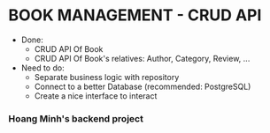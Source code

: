 # BOOK MANAGEMENT - CRUD API

* Done:
  * CRUD API Of Book
  * CRUD API Of Book's relatives: Author, Category, Review, ...
* Need to do:
  * Separate business logic with repository
  * Connect to a better Database (recommended: PostgreSQL)
  * Create a nice interface to interact
  
### Hoang Minh's backend project 
